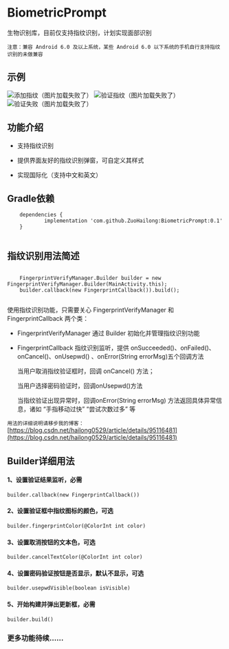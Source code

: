 # BiometricPrompt

生物识别库，目前仅支持指纹识别，计划实现面部识别

` 注意：兼容 Android 6.0 及以上系统，某些 Android 6.0 以下系统的手机自行支持指纹识别的未做兼容 `

## 示例

![添加指纹（图片加载失败了）](https://raw.githubusercontent.com/ZuoHailong/BiometricPrompt/master/example/file/add.png)
![验证指纹（图片加载失败了）](https://raw.githubusercontent.com/ZuoHailong/BiometricPrompt/master/example/file/verify.png)
![验证失败（图片加载失败了）](https://raw.githubusercontent.com/ZuoHailong/BiometricPrompt/master/example/file/fail.png)

## 功能介绍

- 支持指纹识别

- 提供界面友好的指纹识别弹窗，可自定义其样式

- 实现国际化（支持中文和英文）

## Gradle依赖

```
    dependencies {
            implementation 'com.github.ZuoHailong:BiometricPrompt:0.1'
	}
	
```
## 指纹识别用法简述
```

    FingerprintVerifyManager.Builder builder = new FingerprintVerifyManager.Builder(MainActivity.this);
    builder.callback(new FingerprintCallback()).build();
    
```
使用指纹识别功能，只需要关心 FingerprintVerifyManager 和 FingerprintCallback 两个类：

- FingerprintVerifyManager 通过 Builder 初始化并管理指纹识别功能

- FingerprintCallback 指纹识别监听，提供 onSucceeded()、onFailed()、onCancel()、onUsepwd() 、onError(String errorMsg)五个回调方法

    当用户取消指纹验证框时，回调 onCancel() 方法；
    
    当用户选择密码验证时，回调onUsepwd()方法
    
    当指纹验证出现异常时，回调onError(String errorMsg) 方法返回具体异常信息，诸如 “手指移动过快” “尝试次数过多” 等

` 用法的详细说明请移步我的博客： `[https://blog.csdn.net/hailong0529/article/details/95116481](https://blog.csdn.net/hailong0529/article/details/95116481)
    
## Builder详细用法

#### 1、设置验证结果监听，必需
```
builder.callback(new FingerprintCallback())
```
#### 2、设置验证框中指纹图标的颜色，可选
```
builder.fingerprintColor(@ColorInt int color)
```
#### 3、设置取消按钮的文本色，可选
```
builder.cancelTextColor(@ColorInt int color)
```
#### 4、设置密码验证按钮是否显示，默认不显示，可选
```
builder.usepwdVisible(boolean isVisible)
```
#### 5、开始构建并弹出更新框，必需
```
builder.build()
```

### 更多功能待续……


